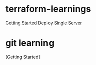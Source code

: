 # terraform-learnings

[Getting Started](https://github.com/WelshieGD/terraform-learnings/blob/main/journal/gettingstarted.md)
[Deploy Single Server](https://github.com/WelshieGD/terraform-learnings/tree/main/gettingstarted/deploy_aws_singleserver)

# git learning

[Getting Started]

